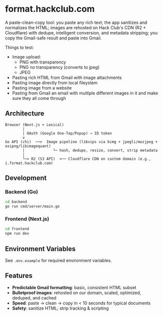 # format.hackclub.com

A paste-clean-copy tool: you paste any rich text; the app sanitizes and normalizes the HTML; images are rehosted on Hack Club's CDN (R2 + Cloudflare) with dedupe, intelligent conversion, and metadata stripping; you copy the Gmail-safe result and paste into Gmail.

Things to test:

- Image upload:
  - PNG with transparency
  - PNG no transparency (converts to jpeg)
  - JPEG
- Pasting rich HTML from Gmail with image attachments
- Pasting image directly from local fileystem
- Pasting image from a website
- Pasting from Gmail an email with multiple different images in it and make sure they all come through

## Architecture

```
Browser (Next.js + Lexical)
        |
        | OAuth (Google One-Tap/Popup) → ID token
        v
Go API (chi)  ──>  Image pipeline (libvips via bimg + jpegli/mozjpeg + oxipng/libimagequant)
        |             └─ hash, dedupe, resize, convert, strip metadata
        |                        
        └─> R2 (S3 API)  <── Cloudflare CDN on custom domain (e.g., i.format.hackclub.com)
```

## Development

### Backend (Go)
```bash
cd backend
go run cmd/server/main.go
```

### Frontend (Next.js)
```bash
cd frontend
npm run dev
```

## Environment Variables

See `.env.example` for required environment variables.

## Features

- **Predictable Gmail formatting**: basic, consistent HTML subset
- **Bulletproof images**: rehosted on our domain, scaled, optimized, deduped, and cached
- **Speed**: paste → clean → copy in < 10 seconds for typical documents
- **Safety**: sanitize HTML; strip tracking & scripting
